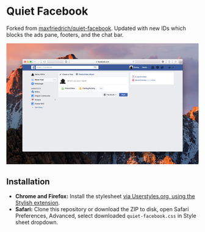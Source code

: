 # Quiet Facebook
Forked from [maxfriedrich/quiet-facebook](https://github.com/maxfriedrich/quiet-facebook). Updated with new IDs which blocks the ads pane, footers, and the chat bar.

![](https://raw.githubusercontent.com/alookat/quiet-facebook/master/screenshot.png)

## Installation

- **Chrome and Firefox:** Install the stylesheet [via Userstyles.org, using the Stylish extension](https://userstyles.org/styles/128616/quiet-facebook-official).
- **Safari:** Clone this repository or download the ZIP to disk, open Safari Preferences, Advanced, select downloaded `quiet-facebook.css` in Style sheet dropdown.
